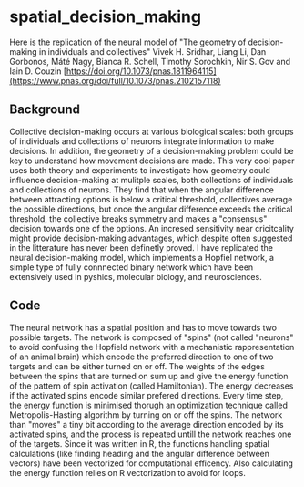 # spatial_decision_making
Here is the replication of the neural model of "The geometry of decision-making in individuals and collectives" Vivek H. Sridhar, Liang Li, Dan Gorbonos, Máté Nagy, Bianca R. Schell, Timothy Sorochkin, Nir S. Gov and Iain D. Couzin [https://doi.org/10.1073/pnas.1811964115](https://www.pnas.org/doi/full/10.1073/pnas.2102157118)

## Background

Collective decision-making occurs at various biological scales: both groups of individuals and collections of neurons integrate information to make decisions. In addition, the geometry of a decision-making problem could be key to understand how movement decisions are made. 
This very cool paper uses both theory and experiments to investigate how geometry could influence decision-making at mulitple scales, both collections of individuals and collections of neurons. They find that when the angular difference between attracting options is below a critical threshold, collectives average the possible directions, but once the angular difference exceeds the critical threshold, the collective breaks symmetry and makes a "consensus" decision towards one of the options. An incresed sensitivity near cricitcality might provide decision-making advantages, which despite often suggested in the litterature has never been definetly proved. I have replicated the neural decision-making model, which implements a Hopfiel network, a simple type of fully connnected binary network which have been extensively used in pyshics, molecular biology, and neurosciences. 

## Code
The neural network has a spatial position and has to move towards two possible targets. The network is composed of "spins" (not called "neurons" to avoid confusing the Hopfield network with a mechanistic rappresentation of an animal brain) which encode the preferred direction to one of two targets and can be either turned on or off. The weights of the edges between the spins that are turned on sum up and give the energy function of the pattern of spin activation (called Hamiltonian). The energy decreases if the activated spins encode similar prefered directions. Every time step, the energy function is minimised thorugh an optimization technique called Metropolis-Hasting algorithm by turning on or off the spins. The network than "moves" a tiny bit according to the average direction encoded by its activated spins, and the process is repeated untill the network reaches one of the targets. Since it was written in R, the functions handling spatial calculations (like finding heading and the angular difference between vectors) have been vectorized for computational efficency. Also calculating the energy function relies on R vectorization to avoid for loops. 
